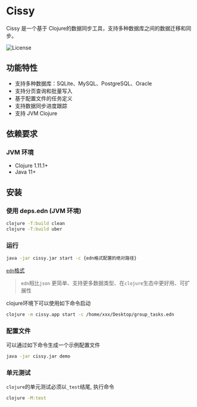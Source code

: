 # Cissy

Cissy 是一个基于 Clojure的数据同步工具，支持多种数据库之间的数据迁移和同步。

![License](https://img.shields.io/badge/license-Apache%202.0-blue.svg)

## 功能特性

- 支持多种数据库：SQLite、MySQL、PostgreSQL、Oracle
- 支持分页查询和批量写入
- 基于配置文件的任务定义
- 支持数据同步进度跟踪
- 支持 JVM Clojure

## 依赖要求

### JVM 环境
- Clojure 1.11.1+
- Java 11+

## 安装

### 使用 deps.edn (JVM 环境)
```sh
clojure -T:build clean
clojure -T:build uber
```

### 运行
```sh
java -jar cissy.jar start -c {edn格式配置的绝对路径}
```
[`edn`格式](https://github.com/edn-format/edn)
> `edn`相比`json` 更简单、支持更多数据类型、在`clojure`生态中更好用、可扩展性

clojure环境下可以使用如下命令启动
```sh
clojure -m cissy.app start -c /home/xxx/Desktop/group_tasks.edn
```

### 配置文件
可以通过如下命令生成一个示例配置文件
```sh
java -jar cissy.jar demo
```

### 单元测试
`clojure`的单元测试必须以`_test`结尾, 执行命令
```sh
clojure -M:test
```


